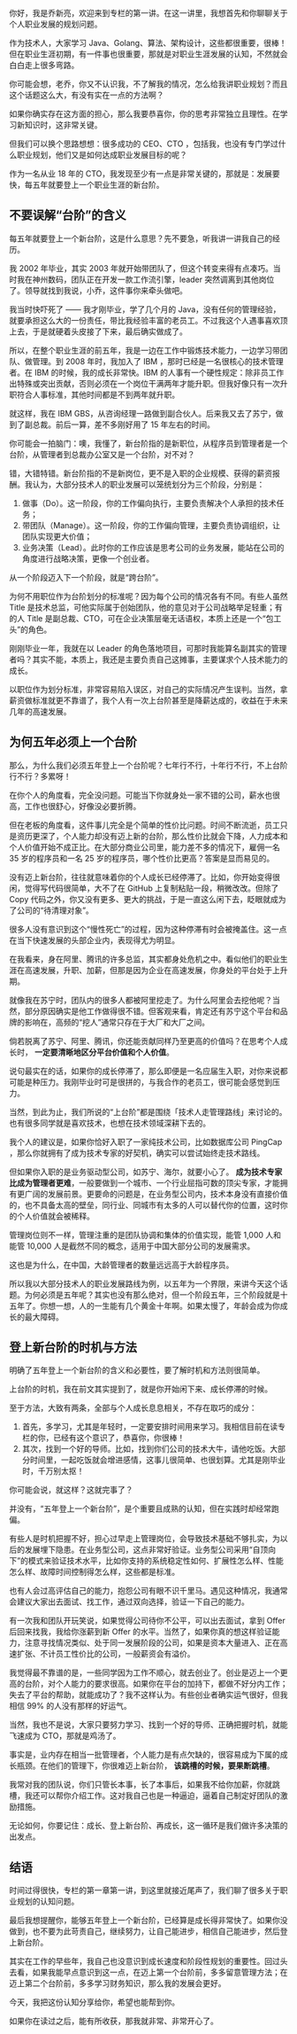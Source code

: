 你好，我是乔新亮，欢迎来到专栏的第一讲。在这一讲里，我想首先和你聊聊关于个人职业发展的规划问题。

作为技术人，大家学习 Java、Golang、算法、架构设计，这些都很重要，很棒！但在职业生涯初期，有一件事也很重要，那就是对职业生涯发展的认知，不然就会白白走上很多弯路。

你可能会想，老乔，你又不认识我，不了解我的情况，怎么给我讲职业规划？而且这个话题这么大，有没有实在一点的方法啊？

如果你确实存在这方面的担心，那么我要恭喜你，你的思考非常独立且理性。在学习新知识时，这非常关键。

但我们可以换个思路想想：很多成功的 CEO、CTO ，包括我，也没有专门学过什么职业规划，他们又是如何达成职业发展目标的呢？

作为一名从业 18 年的 CTO，我发现至少有一点是非常关键的，那就是：发展要快，每五年就要登上一个职业生涯的新台阶。

## 不要误解“台阶”的含义

每五年就要登上一个新台阶，这是什么意思？先不要急，听我讲一讲我自己的经历。

我 2002 年毕业，其实 2003 年就开始带团队了，但这个转变来得有点凑巧。当时我在神州数码，团队正在开发一款工作流引擎，leader 突然调离到其他岗位了。领导就找到我说，小乔，这件事你来牵头做吧。

我当时快吓死了 —— 我才刚毕业，学了几个月的 Java，没有任何的管理经验，就要承担这么大的一份责任，带比我经验丰富的老员工。不过我这个人遇事喜欢顶上去，于是就硬着头皮接了下来，最后确实做成了。

所以，在整个职业生涯的前五年，我是一边在工作中锻炼技术能力，一边学习带团队、做管理。到 2008 年时，我加入了 IBM ，那时已经是一名很核心的技术管理者。在 IBM 的时候，我的成长非常快。IBM 的人事有一个硬性规定：除非员工作出特殊或突出贡献，否则必须在一个岗位干满两年才能升职。但我好像只有一次升职符合人事标准，其他时间都是不到两年就升职。

就这样，我在 IBM GBS，从咨询经理一路做到副合伙人。后来我又去了苏宁，做到了副总裁。前后一算，差不多刚好用了 15 年左右的时间。

你可能会一拍脑门：噢，我懂了，新台阶指的是新职位，从程序员到管理者是一个台阶，从管理者到总裁办公室又是一个台阶，对不对？

错，大错特错。新台阶指的不是新岗位，更不是入职的企业规模、获得的薪资报酬。我认为，大部分技术人的职业发展可以笼统划分为三个阶段，分别是：

1. 做事（Do）。这一阶段，你的工作偏向执行，主要负责解决个人承担的技术任务；
2. 带团队（Manage）。这一阶段，你的工作偏向管理，主要负责协调组织，让团队实现更大价值；
3. 业务决策（Lead）。此时你的工作应该是思考公司的业务发展，能站在公司的角度进行战略决策，更像一个创业者。

从一个阶段迈入下一个阶段，就是“跨台阶”。

为何不用职位作为台阶划分的标准呢？因为每个公司的情况各有不同。有些人虽然 Title 是技术总监，可他实际属于创始团队，他的意见对于公司战略举足轻重；有的人 Title 是副总裁、CTO，可在企业决策层毫无话语权，本质上还是一个“包工头”的角色。

刚刚毕业一年，我就在以 Leader 的角色落地项目，可那时我能算名副其实的管理者吗？其实不能，本质上，我还是主要负责自己这摊事，主要谋求个人技术能力的成长。

以职位作为划分标准，非常容易陷入误区，对自己的实际情况产生误判。当然，拿薪资做标准就更不靠谱了，我个人有一次上台阶甚至是降薪达成的，收益在于未来几年的高速发展。

## 为何五年必须上一个台阶

那么，为什么我们必须五年登上一个台阶呢？七年行不行，十年行不行，不上台阶行不行？多累呀！

在你个人的角度看，完全没问题。可能当下你就身处一家不错的公司，薪水也很高，工作也很舒心，好像没必要折腾。

但在老板的角度看，这件事儿完全是个简单的性价比问题。时间不断流逝，员工只是资历更深了，个人能力却没有迈上新的台阶，那么性价比就会下降，人力成本和个人价值开始不成正比。在大部分商业公司里，能力差不多的情况下，雇佣一名 35 岁的程序员和一名 25 岁的程序员，哪个性价比更高？答案是显而易见的。

没有迈上新台阶，往往就意味着你的个人成长已经停滞了。比如，你开始变得很闲，觉得写代码很简单，大不了在 GitHub 上复制粘贴一段，稍微改改。但除了 Copy 代码之外，你又没有更多、更大的挑战，于是一直这么闲下去，眨眼就成为了公司的“待清理对象”。

很多人没有意识到这个“慢性死亡”的过程，因为这种停滞有时会被掩盖住。这一点在当下快速发展的头部企业内，表现得尤为明显。

在我看来，身在阿里、腾讯的许多总监，其实都身处危机之中。看似他们的职业生涯在高速发展，升职、加薪，但那是因为企业在高速发展，你身处的平台处于上升期。

就像我在苏宁时，团队内的很多人都被阿里挖走了。为什么阿里会去挖他呢？当然，部分原因确实是他工作做得很不错。但客观来看，肯定还有苏宁这个平台和品牌的影响在，高频的“挖人”通常只存在于大厂和大厂之间。

倘若脱离了苏宁、阿里、腾讯，你还能贡献同样乃至更高的价值吗？在思考个人成长时， **一定要清晰地区分平台价值和个人价值**。

说句最实在的话，如果你的成长停滞了，那么即便是一名应届生入职，对你来说都可能是种压力。我刚毕业时可是很拼的，与我合作的老员工，很可能会感觉到压力。

当然，到此为止，我们所说的“上台阶”都是围绕「技术人走管理路线」来讨论的。也有很多同学就是喜欢技术，也想在技术领域深耕下去的。

我个人的建议是，如果你恰好入职了一家纯技术公司，比如数据库公司 PingCap ，那么你就拥有了成为技术专家的好契机，确实可以尝试始终走技术路线。

但如果你入职的是业务驱动型公司，如苏宁、海尔，就要小心了。 **成为技术专家比成为管理者更难**，一般要做到一个城市、一个行业屈指可数的顶尖专家，才能拥有更广阔的发展前景。更要命的问题是，在业务型公司内，技术本身没有直接价值的，也不具备太高的壁垒，同行业、同城市有太多的人可以替代你的位置，这时你的个人价值就会被稀释。

管理岗位则不一样，管理注重的是团队协调和集体的价值实现，能管 1,000 人和能管 10,000 人是截然不同的概念，适用于中国大部分公司的发展需求。

这也是为什么，在中国，大龄管理者的数量远远高于大龄程序员。

所以我以大部分技术人的职业发展路线为例，以五年为一个界限，来讲今天这个话题。为何必须是五年呢？其实也没有那么绝对，但一个阶段五年，三个阶段就是十五年了。你想一想，人的一生能有几个黄金十年啊。如果太慢了，年龄会成为你成长的最大障碍。

## 登上新台阶的时机与方法

明确了五年登上一个新台阶的含义和必要性，要了解时机和方法则很简单。

上台阶的时机，我在前文其实提到了，就是你开始闲下来、成长停滞的时候。

至于方法，大致有两条，全部与个人成长息息相关，不存在取巧的成分：

1. 首先，多学习，尤其是年轻时，一定要安排时间用来学习。我相信目前在读专栏的你，已经有这个意识了，恭喜你，你很棒！
2. 其次，找到一个好的导师。比如，找到你们公司的技术大牛，请他吃饭。大部分时间里，一起吃饭就会增进感情，这事儿很简单、也很划算。尤其是刚毕业时，千万别太抠！

你可能会说，就这样？这就完事了？

并没有，“五年登上一个新台阶”，是个重要且成熟的认知，但在实践时却经常跑偏。

有些人是时机把握不好，担心过早走上管理岗位，会导致技术基础不够扎实，为以后的发展埋下隐患。在业务型公司，这点非常好验证。业务型公司采用“自顶向下”的模式来验证技术水平，比如你支持的系统稳定性如何、扩展性怎么样、性能怎么样、故障时间控制得怎么样，这些都是标准。

也有人会过高评估自己的能力，抱怨公司有眼不识千里马。遇见这种情况，我通常会建议大家出去面试、找工作，通过双向选择，验证一下自己的能力。

有一次我和团队开玩笑说，如果觉得公司待你不公平，可以出去面试，拿到 Offer 后回来找我，我给你涨薪到新 Offer 的水平。当然了，如果你真的想这样验证能力，注意寻找情况类似、处于同一发展阶段的公司，如果是资本大量进入、正在高速扩张、不计员工性价比的公司，一般薪资会有溢价。

我觉得最不靠谱的是，一些同学因为工作不顺心，就去创业了。创业是迈上一个更高的台阶，对个人能力的要求很高。如果你在平台的加持下，都做不好分内工作；失去了平台的帮助，就能成功了？我不这样认为。有些创业者确实运气很好，但我相信 99% 的人没有那样的好运气。

当然，我也不是说，大家只要努力学习、找到一个好的导师、正确把握时机，就能飞速成为 CTO，那就是鸡汤了。

事实是，业内存在相当一批管理者，个人能力是有点欠缺的，很容易成为下属的成长瓶颈。在他们的管理下，你很难迈上新台阶， **该跳槽的时候，要果断跳槽**。

我常对我的团队说，你们只管长本事，长了本事后，如果我不给你加薪，你就跳槽，我还可以帮你介绍工作。这对我自己也是一种逼迫，逼着自己制定好团队的激励措施。

无论如何，你要记住：成长、登上新台阶、再成长，这一循环是我们做许多决策的出发点。

## 结语

时间过得很快，专栏的第一章第一讲，到这里就接近尾声了，我们聊了很多关于职业规划的认知问题。

最后我想提醒你，能够五年登上一个新台阶，已经算是成长得非常快了。如果你没做到，也不要为此苛责自己，继续努力，让自己能进步，相信自己能进步，然后登上新台阶。

其实在工作的早些年，我自己也没意识到成长速度和阶段性规划的重要性。回过头去看，如果我能早点意识到这一点，在迈上第一个台阶前，多多留意管理方法；在迈上第二个台阶前，多多学习财务知识，那么我的发展会更好。

今天，我把这份认知分享给你，希望也能帮到你。

如果你在读过之后，能有所收获，那我就非常、非常开心了。